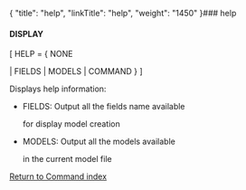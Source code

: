 {
    "title": "help",
    "linkTitle": "help",
    "weight": "1450"
}### <span id="help"></span>help

#### DISPLAY

\[ HELP = { NONE
| FIELDS | MODELS | COMMAND } \]

Displays help information:

-   FIELDS: Output all the fields name available
    for display model creation
-   MODELS: Output all the models available
    in the current model file

[Return to Command index](../../)
